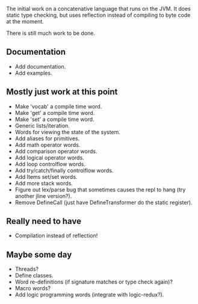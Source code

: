 The initial work on a concatenative language that runs on the JVM.  It does static type checking, but uses reflection instead of compiling to byte code at the moment.

There is still much work to be done.

Documentation
-------------
* Add documentation.
* Add examples.

Mostly just work at this point
------------------------------

* Make 'vocab' a compile time word.
* Make 'get' a compile time word.
* Make 'set' a compile time word.
* Generic lists/iteration.
* Words for viewing the state of the system.
* Add aliases for primitives.
* Add math operator words.
* Add comparison operator words.
* Add logical operator words.
* Add loop controlflow words.
* Add try/catch/finally controlflow words.
* Add Items set/set words.
* Add more stack words.
* Figure out lex/parse bug that sometimes causes the repl to hang (try another jline version?).
* Remove DefineCall (just have DefineTransformer do the static register).

Really need to have
-------------------
* Compilation instead of reflection!

Maybe some day
--------------

* Threads?
* Define classes.
* Word re-definitions (if signature matches or type check again)?
* Macro words?
* Add logic programming words (integrate with logic-redux?).